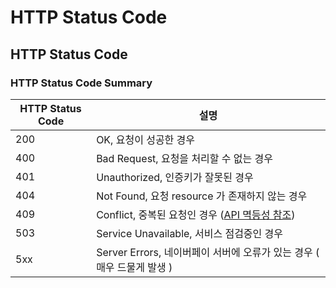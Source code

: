 # HTTP Status Code

## HTTP Status Code[​](#http-status-code "HTTP Status Code에 대한 직접 링크")

### HTTP Status Code Summary[​](#http-status-code-summary "HTTP Status Code Summary에 대한 직접 링크")

| HTTP Status Code | 설명                                                                                               |
| ---------------- | -------------------------------------------------------------------------------------------------- |
| 200              | OK, 요청이 성공한 경우                                                                             |
| 400              | Bad Request, 요청을 처리할 수 없는 경우                                                            |
| 401              | Unauthorized, 인증키가 잘못된 경우                                                                 |
| 404              | Not Found, 요청 resource 가 존재하지 않는 경우                                                     |
| 409              | Conflict, 중복된 요청인 경우 ([API 멱등성 참조](http://localhost:3000/developers/docs/common/idempotency.md)) |
| 503              | Service Unavailable, 서비스 점검중인 경우                                                          |
| 5xx              | Server Errors, 네이버페이 서버에 오류가 있는 경우 ( 매우 드물게 발생 )                             |
